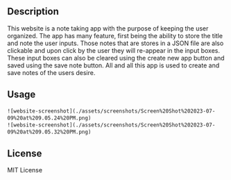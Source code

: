 # <Express-Note-Taker>

## Description

This website is a note taking app with the purpose of keeping the user organized.  The app has many feature, first being the ability to store the title and note the user inputs.  Those notes that are stores in a JSON file are also clickable and upon click by the user they will re-appear in the input boxes.  These input boxes can also be cleared using the create new app button and saved using the save note button.  All and all this app is used to create and save notes of the users desire.

## Usage
    
    ![website-screenshot](./assets/screenshots/Screen%20Shot%202023-07-09%20at%209.05.24%20PM.png)
    ![website-screenshot](./assets/screenshots/Screen%20Shot%202023-07-09%20at%209.05.32%20PM.png)
    


## License

MIT License
